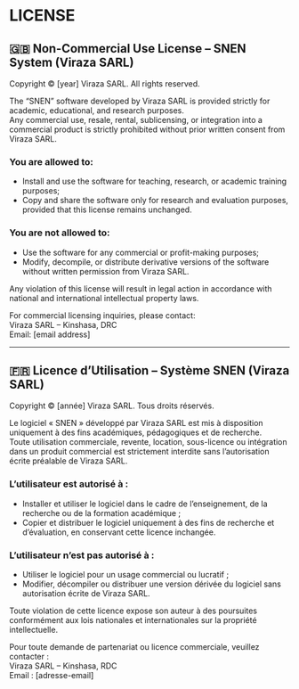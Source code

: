 # LICENSE

## 🇬🇧 Non-Commercial Use License – SNEN System (Viraza SARL)

Copyright © [year] Viraza SARL. All rights reserved.

The “SNEN” software developed by Viraza SARL is provided strictly for academic, educational, and research purposes.  
Any commercial use, resale, rental, sublicensing, or integration into a commercial product is strictly prohibited without prior written consent from Viraza SARL.

### You are allowed to:
- Install and use the software for teaching, research, or academic training purposes;
- Copy and share the software only for research and evaluation purposes, provided that this license remains unchanged.

### You are not allowed to:
- Use the software for any commercial or profit-making purposes;
- Modify, decompile, or distribute derivative versions of the software without written permission from Viraza SARL.

Any violation of this license will result in legal action in accordance with national and international intellectual property laws.

For commercial licensing inquiries, please contact:  
Viraza SARL – Kinshasa, DRC  
Email: [email address]

---

## 🇫🇷 Licence d’Utilisation – Système SNEN (Viraza SARL)

Copyright © [année] Viraza SARL. Tous droits réservés.

Le logiciel « SNEN » développé par Viraza SARL est mis à disposition uniquement à des fins académiques, pédagogiques et de recherche.  
Toute utilisation commerciale, revente, location, sous-licence ou intégration dans un produit commercial est strictement interdite sans l’autorisation écrite préalable de Viraza SARL.

### L’utilisateur est autorisé à :
- Installer et utiliser le logiciel dans le cadre de l’enseignement, de la recherche ou de la formation académique ;
- Copier et distribuer le logiciel uniquement à des fins de recherche et d’évaluation, en conservant cette licence inchangée.

### L’utilisateur n’est pas autorisé à :
- Utiliser le logiciel pour un usage commercial ou lucratif ;
- Modifier, décompiler ou distribuer une version dérivée du logiciel sans autorisation écrite de Viraza SARL.

Toute violation de cette licence expose son auteur à des poursuites conformément aux lois nationales et internationales sur la propriété intellectuelle.

Pour toute demande de partenariat ou licence commerciale, veuillez contacter :  
Viraza SARL – Kinshasa, RDC  
Email : [adresse-email]
